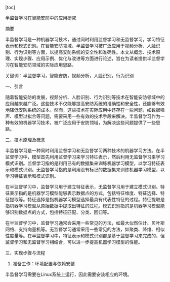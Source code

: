 
[toc]                    
                
                
半监督学习在智能安防中的应用研究

摘要

半监督学习是一种机器学习技术，通过同时利用监督学习和无监督学习，学习特征表示和模式识别。在智能安防领域，半监督学习被广泛应用于视频分析、人脸识别、行为识别等方面，以提高安防系统的安全性和准确性。本文从概念、技术原理、实现步骤、应用示例、优化与改进等方面进行论述，旨在为读者提供半监督学习在智能安防领域的实际应用思路。

关键词：半监督学习，智能安防，视频分析，人脸识别，行为识别

一、引言

随着智能安防的发展，视频分析、人脸识别、行为识别等技术在智能安防领域中的应用越来越广泛。这些技术不仅能够提高安防系统的准确性和安全性，还能够有效地降低安防系统的成本。然而，这些技术在实际应用中还存在一些问题，如数据噪声、模型过拟合等问题，需要采用一些有效的技术手段来解决。半监督学习作为一种有效的机器学习技术，被广泛应用于安防领域，为解决这些问题提供了一些思路。

二、技术原理及概念

半监督学习是一种同时利用监督学习和无监督学习两种技术的机器学习方法。在半监督学习中，模型首先利用监督学习来学习特征表示，然后利用无监督学习来学习模式识别。监督学习指的是利用已有的数据集来训练机器学习模型，以学习特征表示和模式识别。无监督学习指的是利用没有标记的数据集来训练机器学习模型，以学习特征表示和模式识别。

在半监督学习中，监督学习用于建立特征表示，无监督学习用于建立模式识别。特征表示指的是机器学习模型能够表示数据点的方式，包括特征维度、特征选择、特征提取等。特征选择是指机器学习模型选择最具有代表性特征的过程。特征提取是指机器学习模型从原始数据中提取出特征的过程。模式识别指的是机器学习模型能够识别数据点的方式，包括特征匹配、分类、回归等。

在半监督学习中，监督学习通常会采用一些常见的方法，如最大似然估计、贝叶斯网络、支持向量机等。无监督学习通常采用一些常见的方法，如聚类、降维、相似性度量等。在半监督学习中，特征表示和模式识别都是基于监督学习来完成的，但监督学习和无监督学习相结合，可以进一步提高机器学习模型的性能。

三、实现步骤与流程

1. 准备工作：环境配置与依赖安装

半监督学习需要在Linux系统上运行，因此需要安装相应的环境。


